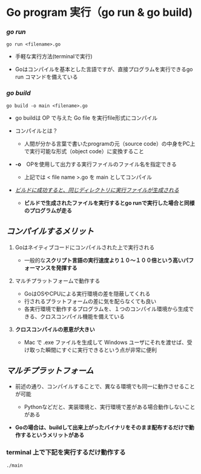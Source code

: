 # Go program 実行（go run & go build)
### *go run*
    go run <filename>.go
- 手軽な実行方法(terminalで実行)

- Goはコンパイルを基本とした言語ですが、直接プログラムを実行できるgo run コマンドを備えている
### *go build*
    go build -o main <filename>.go
- go buildは OP で与えた Go file を実行file形式にコンパイル

- コンパイルとは？
    - 人間が分かる言葉で書いたprogramの元（source code）の中身をPC上で実行可能な形式（object code）に変換すること

- **-o**　OPを使用して出力する実行ファイルのファイル名を指定できる
    - 上記では < file name >.go を main としてコンパイル

- <u>*ビルドに成功すると、同じディレクトリに実行ファイルが生成される*</u>
    - **ビルドで生成されたファイルを実行するとgo runで実行した場合と同様のプログラムが走る**
## *コンパイルするメリット*
1. Goはネイティブコードにコンパイルされた上で実行される
   - 一般的な**スクリプト言語の実行速度より１０〜１００倍という高いパフォーマンスを発揮する**

2. マルチプラットフォームで動作する
    - GoはOSやCPUによる実行環境の差を隠蔽してくれる
    - 行されるプラットフォームの差に気を配らなくても良い
    - 各実行環境で動作するプログラムを、１つのコンパイル環境から生成できる、クロスコンパイル機能を備えている

3. **クロスコンパイルの恩恵が大きい**
    - Mac で .exe ファイルを生成して Windows ユーザにそれを渡せば、受け取った瞬間にすぐに実行できるという点が非常に便利
## *マルチプラットフォーム*
- 前述の通り、コンパイルすることで、異なる環境でも同一に動作させることが可能
  - Pythonなどだと、実装環境と、実行環境で差がある場合動作しないことがある

- **Goの場合は、buildして出来上がったバイナリをそのまま配布するだけで動作するというメリットがある**
### terminal 上で下記を実行するだけ動作する
    ./main
